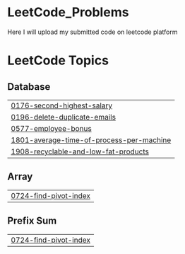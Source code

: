 # LeetCode_Problems
Here I will upload my submitted code on leetcode platform 

<!---LeetCode Topics Start-->
# LeetCode Topics
## Database
|  |
| ------- |
| [0176-second-highest-salary](https://github.com/sachin-pancheshwar/LeetCode_Problems/tree/master/0176-second-highest-salary) |
| [0196-delete-duplicate-emails](https://github.com/sachin-pancheshwar/LeetCode_Problems/tree/master/0196-delete-duplicate-emails) |
| [0577-employee-bonus](https://github.com/sachin-pancheshwar/LeetCode_Problems/tree/master/0577-employee-bonus) |
| [1801-average-time-of-process-per-machine](https://github.com/sachin-pancheshwar/LeetCode_Problems/tree/master/1801-average-time-of-process-per-machine) |
| [1908-recyclable-and-low-fat-products](https://github.com/sachin-pancheshwar/LeetCode_Problems/tree/master/1908-recyclable-and-low-fat-products) |
## Array
|  |
| ------- |
| [0724-find-pivot-index](https://github.com/sachin-pancheshwar/LeetCode_Problems/tree/master/0724-find-pivot-index) |
## Prefix Sum
|  |
| ------- |
| [0724-find-pivot-index](https://github.com/sachin-pancheshwar/LeetCode_Problems/tree/master/0724-find-pivot-index) |
<!---LeetCode Topics End-->